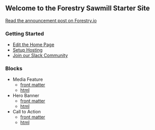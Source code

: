 ## Welcome to the Forestry Sawmill Starter Site

[Read the announcement post on Forestry.io](https://forestry.io/blog/sawmill-layout-composer-for-hugo-and-forestry/#/)

### Getting Started
* [Edit the Home Page](#/pages/content-_index-md/)
* [Setup Hosting](#/settings/hosting)
* [Join our Slack Community](https://forestry.io/blog/join-our-slack-community/)

### Blocks
* Media Feature
  * [front matter](#/frontmatter/edit/media-feature/)
  * [html](https://github.com/dwalkr/sawmill/blob/master/layouts/partials/blocks/media-feature.html)
* Hero Banner
  * [front matter](#/frontmatter/edit/hero-section/)
  * [html](https://github.com/dwalkr/sawmill/blob/master/layouts/partials/blocks/hero.html)
* Call to Action
  * [front matter](#/frontmatter/edit/call-to-action/)
  * [html](https://github.com/dwalkr/sawmill/blob/master/layouts/partials/blocks/cta.html)
  
